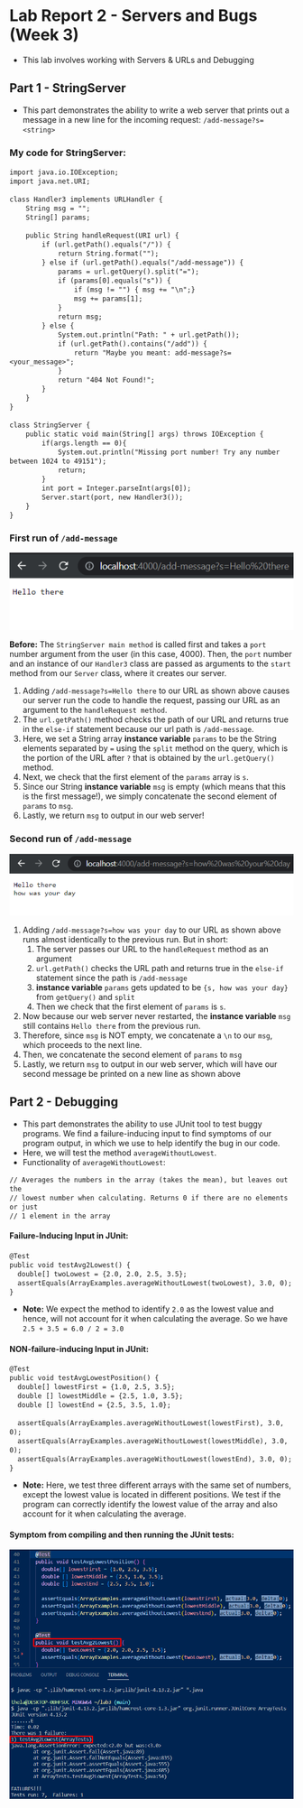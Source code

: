 # **Lab Report 2 - Servers and Bugs (Week 3)**
* This lab involves working with Servers & URLs and Debugging

## **Part 1 - StringServer**
* This part demonstrates the ability to write a web server that prints out a message in a new line for the incoming request: `/add-message?s=<string>`

### **My code for StringServer:**
```
import java.io.IOException;
import java.net.URI;

class Handler3 implements URLHandler {
    String msg = "";
    String[] params;

    public String handleRequest(URI url) {
        if (url.getPath().equals("/")) {
            return String.format("");
        } else if (url.getPath().equals("/add-message")) {
            params = url.getQuery().split("=");
            if (params[0].equals("s")) {
                if (msg != "") { msg += "\n";}
                msg += params[1];
            }
            return msg;
        } else {
            System.out.println("Path: " + url.getPath());
            if (url.getPath().contains("/add")) {
                return "Maybe you meant: add-message?s=<your_message>";
            }
            return "404 Not Found!";
        }
    }
}

class StringServer {
    public static void main(String[] args) throws IOException {
        if(args.length == 0){
            System.out.println("Missing port number! Try any number between 1024 to 49151");
            return;
        }
        int port = Integer.parseInt(args[0]);
        Server.start(port, new Handler3());
    }
}
```
 
### First run of `/add-message` 
![Image](images/firstMsg.png)
 
**Before:** The `StringServer main method` is called first and takes a `port` number argument from the user (in this case, 4000). Then, the `port` number and an instance of our `Handler3` class are passed as arguments to the `start` method from our `Server` class, where it creates our server.
 
1. Adding `/add-message?s=Hello there` to our URL as shown above causes our server run the code to handle the request, passing our URL as an argument to the `handleRequest method`.
2. The `url.getPath()` method checks the path of our URL and returns true in the `else-if` statement because our url path is `/add-message`.
3. Here, we set a String array **instance variable** `params` to be the String elements separated by `=` using the `split` method on the query, which is the portion of the URL after `?` that is obtained by the `url.getQuery()` method.
4. Next, we check that the first element of the `params` array is `s`.
5. Since our String **instance variable** `msg` is empty (which means that this is the first message!), we simply concatenate the second element of `params` to `msg`.
6. Lastly, we return `msg` to output in our web server!
 
### Second run of `/add-message`
![Image](images/secondMsg.png)
 
1. Adding `/add-message?s=how was your day` to our URL as shown above runs almost identically to the previous run. But in short:
    1. The server passes our URL to the `handleRequest` method as an argument
    2. `url.getPath()` checks the URL path and returns true in the `else-if` statement since the path is `/add-message`
    3. **instance variable** `params` gets updated to be `{s, how was your day}` from `getQuery()` and `split` 
    4. Then we check that the first element of `params` is `s`.
2. Now because our web server never restarted, the **instance variable** `msg` still contains `Hello there` from the previous run.
3. Therefore, since `msg` is NOT empty, we concatenate a `\n` to our `msg`, which proceeds to the next line.
4. Then, we concatenate the second element of `params` to `msg`
5. Lastly, we return `msg` to output in our web server, which will have our second message be printed on a new line as shown above
 
## **Part 2 - Debugging**
* This part demonstrates the ability to use JUnit tool to test buggy programs. We find a failure-inducing input to find symptoms of our program output, in which we use to help identify the bug in our code. 
* Here, we will test the method `averageWithoutLowest`.
* Functionality of `averageWithoutLowest`:
```
// Averages the numbers in the array (takes the mean), but leaves out the
// lowest number when calculating. Returns 0 if there are no elements or just
// 1 element in the array
```
 
#### **Failure-Inducing Input in JUnit:**
```
@Test
public void testAvg2Lowest() {
  double[] twoLowest = {2.0, 2.0, 2.5, 3.5};
  assertEquals(ArrayExamples.averageWithoutLowest(twoLowest), 3.0, 0);
}
```
* **Note:** We expect the method to identify `2.0` as the lowest value and hence, will not account for it when calculating the average. So we have `2.5 + 3.5 = 6.0 / 2 = 3.0`

#### **NON-failure-inducing Input in JUnit:**
```
@Test
public void testAvgLowestPosition() {
  double[] lowestFirst = {1.0, 2.5, 3.5};
  double [] lowestMiddle = {2.5, 1.0, 3.5};
  double [] lowestEnd = {2.5, 3.5, 1.0};

  assertEquals(ArrayExamples.averageWithoutLowest(lowestFirst), 3.0, 0);
  assertEquals(ArrayExamples.averageWithoutLowest(lowestMiddle), 3.0, 0);
  assertEquals(ArrayExamples.averageWithoutLowest(lowestEnd), 3.0, 0);
}
```
* **Note:** Here, we test three different arrays with the same set of numbers, except the lowest value is located in different positions. We test if the program can correctly identify the lowest value of the array and also account for it when calculating the average.
 
#### **Symptom from compiling and then running the JUnit tests:**
 
![Image](images/methodTestBug.png)

